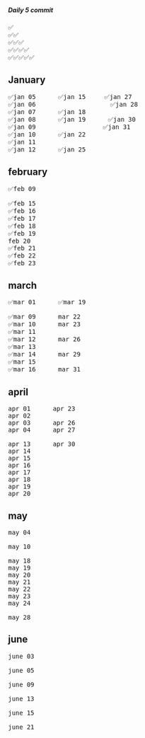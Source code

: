 ##### Daily 5 commit 
<pre>
✅
✅✅
✅✅✅
✅✅✅✅
✅✅✅✅✅
</pre>

January
------------------------------
<pre>
✅jan 05      ✅jan 15     ✅jan 27          
✅jan 06                    ✅jan 28          
✅jan 07      ✅jan 18                      
✅jan 08      ✅jan 19      ✅jan 30          
✅jan 09                  ✅jan 31          
✅jan 10      ✅jan 22                      
✅jan 11                                  
✅jan 12      ✅jan 25                      
</pre>

february
-------------------------------
<pre>
✅feb 09

✅feb 15
✅feb 16
✅feb 17
✅feb 18
✅feb 19
feb 20
✅feb 21
✅feb 22
✅feb 23
</pre>

march
--------------------------------
<pre>
✅mar 01      ✅mar 19

✅mar 09      mar 22
✅mar 10      mar 23
✅mar 11
✅mar 12      mar 26
✅mar 13      
✅mar 14      mar 29
✅mar 15
✅mar 16      mar 31
</pre>


april
--------------------------------
<pre>
apr 01      apr 23
apr 02      
apr 03      apr 26
apr 04      apr 27

apr 13      apr 30
apr 14      
apr 15      
apr 16      
apr 17      
apr 18      
apr 19      
apr 20   
</pre>


may
---------------------------------
<pre>
may 04

may 10

may 18
may 19
may 20
may 21
may 22
may 23
may 24

may 28
</pre>


june
---------------------------------
<pre>
june 03

june 05

june 09

june 13

june 15

june 21
</pre>
